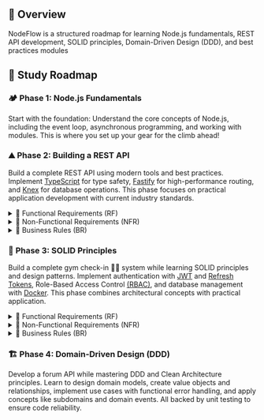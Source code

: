 ## 📌 Overview

NodeFlow is a structured roadmap for learning Node.js fundamentals, REST API development, SOLID principles, Domain-Driven Design (DDD), and best practices modules

## 📍 Study Roadmap

### 🏕️ **Phase 1**: Node.js Fundamentals

Start with the foundation: Understand the core concepts of Node.js, including the event loop, asynchronous programming, and working with modules. This is where you set up your gear for the climb ahead!

### ⛰️ **Phase 2**: Building a REST API

Build a complete REST API using modern tools and best practices. Implement [TypeScript](https://www.typescriptlang.org/) for type safety, [Fastify](https://fastify.dev/) for high-performance routing, and [Knex](https://knexjs.org/) for database operations. This phase focuses on practical application development with current industry standards.

<details>
<summary>📜 Functional Requirements (RF)</summary>

| ID   | Description                                      | Status |
| ---- | ------------------------------------------------ | ------ |
| FR01 | User must be able to create a new transaction    | ✅     |
| FR02 | User must be able to get an account summary      | ✅     |
| FR03 | User must be able to list all transactions       | ✅     |
| FR04 | User must be able to view a specific transaction | ✅     |

</details>

<details>
<summary>📜 Non-Functional Requirements (NFR)</summary>

| ID    | Description                                | Status |
| ----- | ------------------------------------------ | ------ |
| NFR01 | User must be identifiable between requests | ✅     |

</details>

<details>
<summary>📜 Business Rules (BR)</summary>

| ID   | Description                                                                        | Status |
| ---- | ---------------------------------------------------------------------------------- | ------ |
| BR01 | Transaction can be either credit (adds to amount) or debit (subtracts from amount) | ✅     |
| BR02 | User can only view transactions they created                                       | ✅     |

</details>

### 🌄 **Phase 3**: SOLID Principles

Build a complete gym check-in 🏋🏽 system while learning SOLID principles and design patterns. Implement authentication with [JWT](https://pt.wikipedia.org/wiki/JSON_Web_Token) and [Refresh Tokens](https://auth0.com/blog/refresh-tokens-what-are-they-and-when-to-use-them/), Role-Based Access Control [(RBAC)](https://en.wikipedia.org/wiki/Role-based_access_control), and database management with [Docker](https://www.docker.com/). This phase combines architectural concepts with practical application.

<details>
<summary>📜 Functional Requirements (RF)</summary>

| ID   | Description                                          | Status |
| ---- | ---------------------------------------------------- | ------ |
| FR01 | Users must be able to sign up                        | ✅     |
| FR02 | Users must be able to authenticate                   | ✅     |
| FR03 | Users must be able to get their profile information  | ✅     |
| FR04 | Users must be able to get their total check-in count | ✅     |
| FR05 | Users must be able to view their check-in history    | ✅     |
| FR06 | Users must be able to search for nearby gyms         | ✅     |
| FR07 | Users must be able to search for gyms by name        | ✅     |
| FR08 | Users must be able to check in at a gym              | ✅     |
| FR09 | Staff must be able to validate user check-ins        | 🚧     |
| FR10 | Staff must be able to register new gyms              | 🚧     |

</details>

<details>
<summary>📜 Non-Functional Requirements (NFR)</summary>

| ID    | Description                                             | Status |
| ----- | ------------------------------------------------------- | ------ |
| NFR01 | User passwords must be encrypted                        | ✅     |
| NFR02 | Application data must be persisted in PostgreSQL        | ✅     |
| NFR03 | All data lists must be paginated with 20 items per page | 🚧     |
| NFR04 | Users must be identified using JWT                      | 🚧     |

</details>

<details>
<summary>📜 Business Rules (BR)</summary>

| ID   | Description                                                   | Status |
| ---- | ------------------------------------------------------------- | ------ |
| BR01 | Users cannot register with a duplicate email                  | ✅     |
| BR02 | Users cannot perform more than one check-in per day           | ✅     |
| BR03 | Users can only check in when within range (100m) of the gym   | ✅     |
| BR04 | Check-ins can only be validated within 20 minutes of creation | 🚧     |
| BR05 | Check-ins can only be validated by administrators             | 🚧     |
| BR06 | Gyms can only be registered by administrators                 | 🚧     |

</details>

### 🏗️ **Phase 4**: Domain-Driven Design (DDD)

Develop a forum API while mastering DDD and Clean Architecture principles. Learn to design domain models, create value objects and relationships, implement use cases with functional error handling, and apply concepts like subdomains and domain events. All backed by unit testing to ensure code reliability.

